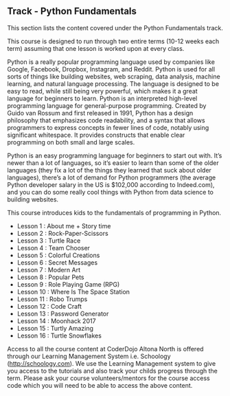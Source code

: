 
## Track - Python Fundamentals 

This section lists the content covered under the Python Fundamentals track.

This course is designed to run through two entire terms (10-12 weeks each term) assuming that one lesson is worked upon at every class. 

Python is a really popular programming language used by companies like Google, Facebook, Dropbox, Instagram, and Reddit. Python is used for all sorts of things like building websites, web scraping, data analysis, machine learning, and natural language processing. The language is designed to be easy to read, while still being very powerful, which makes it a great language for beginners to learn. Python is an interpreted high-level programming language for general-purpose programming. Created by Guido van Rossum and first released in 1991, Python has a design philosophy that emphasizes code readability, and a syntax that allows programmers to express concepts in fewer lines of code, notably using significant whitespace. It provides constructs that enable clear programming on both small and large scales.

Python is an easy programming language for beginners to start out with. It’s newer than a lot of languages, so it’s easier to learn than some of the older languages (they fix a lot of the things they learned that suck about older languages), there’s a lot of demand for Python programmers (the average Python developer salary in the US is $102,000 according to Indeed.com), and you can do some really cool things with Python from data science to building websites.

This course introduces kids to the fundamentals of programming in Python.

- Lesson 1  : About me + Story time
- Lesson 2  : Rock-Paper-Scissors
- Lesson 3  : Turtle Race
- Lesson 4  : Team Chooser
- Lesson 5  : Colorful Creations
- Lesson 6  : Secret Messages
- Lesson 7  : Modern Art
- Lesson 8  : Popular Pets
- Lesson 9  : Role Playing Game (RPG)
- Lesson 10 : Where Is The Space Station
- Lesson 11 : Robo Trumps
- Lesson 12 : Code Craft
- Lesson 13 : Password Generator
- Lesson 14 : Moonhack 2017
- Lesson 15 : Turtly Amazing
- Lesson 16 : Turtle Snowflakes

Access to all the course content at CoderDojo Altona North is offered through our Learning Management System i.e. Schoology (http://schoology.com). We use the Learning Management system to give you access to the tutorials and also track your childs progress through the term. Please ask your course volunteers/mentors for the course access code which you will need to be able to access the above content. 
